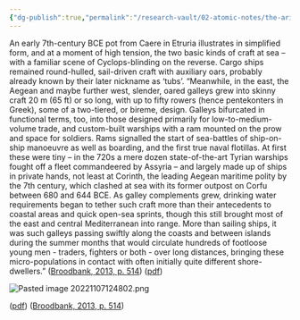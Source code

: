 ```yaml
---
{"dg-publish":true,"permalink":"/research-vault/02-atomic-notes/the-aristonothos-krater-is-a-pristine-display-of-the-two-main-ship-types-that-plied-the-7th-century-bce-mediterranean/"}
---
```


An early 7th-century BCE pot from Caere in Etruria illustrates in simplified form, and at a moment of high tension, the two basic kinds of craft at sea – with a familiar scene of Cyclops-blinding on the reverse. Cargo ships remained round-hulled, sail-driven craft with auxiliary oars, probably already known by their later nickname as ‘tubs’. “Meanwhile, in the east, the Aegean and maybe further west, slender, oared galleys grew into skinny craft 20 m (65 ft) or so long, with up to fifty rowers (hence pentekonters in Greek), some of a two-tiered, or bireme, design. Galleys bifurcated in functional terms, too, into those designed primarily for low-to-medium-volume trade, and custom-built warships with a ram mounted on the prow and space for soldiers. Rams signalled the start of sea-battles of ship-on-ship manoeuvre as well as boarding, and the first true naval flotillas. At first these were tiny – in the 720s a mere dozen state-of-the-art Tyrian warships fought off a fleet commandeered by Assyria – and largely made up of ships in private hands, not least at Corinth, the leading Aegean maritime polity by the 7th century, which clashed at sea with its former outpost on Corfu between 680 and 644 BCE. As galley complements grew, drinking water requirements began to tether such craft more than their antecedents to coastal areas and quick open-sea sprints, though this still brought most of the east and central Mediterranean into range. More than sailing ships, it was such galleys passing swiftly along the coasts and between islands during the summer months that would circulate hundreds of footloose young men - traders, fighters or both - over long distances, bringing these micro-populations in contact with often initially quite different shore-dwellers.” ([Broodbank, 2013, p. 514](zotero://select/library/items/IR54JIQG)) ([pdf](zotero://open-pdf/library/items/85K7BT2G?page=480&annotation=2ZFDX28U))

![Pasted image 20221107124802.png](/img/user/zz%20Images%20Dump/Pasted%20image%2020221107124802.png)

([pdf](zotero://open-pdf/library/items/85K7BT2G?page=480&annotation=27WRW339)) ([Broodbank, 2013, p. 514](zotero://select/library/items/IR54JIQG))